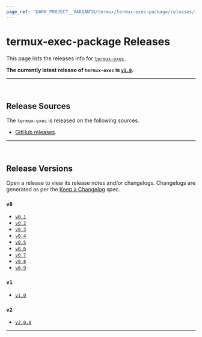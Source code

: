 ```yaml
---
page_ref: "@ARK_PROJECT__VARIANT@/termux/termux-exec-package/releases/index.html"
---
```


# termux-exec-package Releases

This page lists the releases info for [`termux-exec`](https://github.com/termux/termux-exec).

**The currently latest release of `termux-exec` is [`v1.0`](1/v1.0.md).**

---

&nbsp;





## Release Sources

The `termux-exec` is released on the following sources.

- [GitHub releases](https://github.com/termux/termux-exec/releases).

---

&nbsp;





## Release Versions

Open a release to view its release notes and/or changelogs. Changelogs are generated as per the [Keep a Changelog](https://github.com/olivierlacan/keep-a-changelog) spec.

### `v0`

- [`v0.1`](0/v0.1.md)
- [`v0.2`](0/v0.2.md)
- [`v0.3`](0/v0.3.md)
- [`v0.4`](0/v0.4.md)
- [`v0.5`](0/v0.5.md)
- [`v0.6`](0/v0.6.md)
- [`v0.7`](0/v0.7.md)
- [`v0.8`](0/v0.8.md)
- [`v0.9`](0/v0.9.md)

### `v1`

- [`v1.0`](1/v1.0.md)

### `v2`

- [`v2.0.0`](2/v2.0.0.md)

---

&nbsp;
